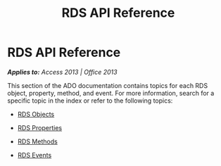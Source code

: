 ﻿---
title: RDS API Reference
TOCTitle: RDS API Reference
ms:assetid: 11ff3052-c76c-2e53-9bc3-abac5cd78681
ms:mtpsurl: https://msdn.microsoft.com/en-us/library/JJ248891(v=office.15)
ms:contentKeyID: 48543326
ms.date: 09/18/2015
mtps_version: v=office.15
---

# RDS API Reference


_**Applies to:** Access 2013 | Office 2013_

This section of the ADO documentation contains topics for each RDS object, property, method, and event. For more information, search for a specific topic in the index or refer to the following topics:

  - [RDS Objects](rds-objects.md)

  - [RDS Properties](rds-properties.md)

  - [RDS Methods](rds-methods.md)

  - [RDS Events](rds-events.md)

